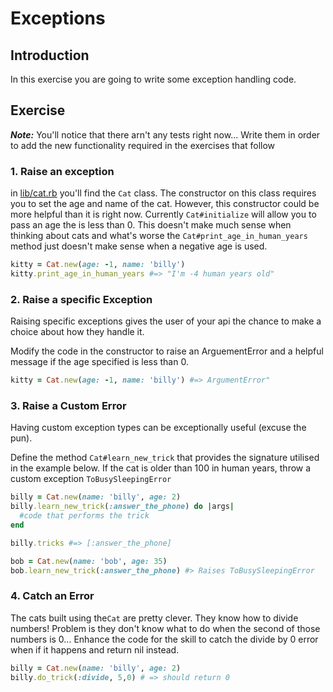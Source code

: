 # Exceptions


## Introduction

In this exercise you are going to write some exception handling code.

## Exercise

**_Note:_** You'll notice that there arn't any tests right now... Write them in order to add the new functionality required in the exercises that follow

### 1. Raise an exception
in [lib/cat.rb]('cat.rb') you'll find the `Cat` class. The constructor on this class requires you to set the age and name of the cat. However, this constructor could be more helpful than it is right now. Currently `Cat#initialize` will allow you to pass an age the is less than 0. This doesn't make much sense when thinking about cats and what's worse the `Cat#print_age_in_human_years` method just doesn't make sense when a negative age is used.

```RUBY
kitty = Cat.new(age: -1, name: 'billy')
kitty.print_age_in_human_years #=> "I'm -4 human years old"
```

### 2. Raise a specific Exception
Raising specific exceptions gives the user of your api the chance to make a choice about how they handle it.

Modify the code in the constructor to raise an ArguementError and a helpful message if the age specified is less than 0. 

```RUBY
kitty = Cat.new(age: -1, name: 'billy') #=> ArgumentError"
```

### 3. Raise a Custom Error
Having custom exception types can be exceptionally useful (excuse the pun).

Define the method `Cat#learn_new_trick` that provides the signature utilised in the example below. If the cat is older than 100 in human years, throw a custom exception `ToBusySleepingError`

```RUBY
billy = Cat.new(name: 'billy', age: 2)
billy.learn_new_trick(:answer_the_phone) do |args|
  #code that performs the trick
end

billy.tricks #=> [:answer_the_phone]

bob = Cat.new(name: 'bob', age: 35)
bob.learn_new_trick(:answer_the_phone) #> Raises ToBusySleepingError
``` 

### 4. Catch an Error
The cats built using the`Cat` are pretty clever. They know how to divide numbers! Problem is they don't know what to do when the second of those numbers is 0... Enhance the code for the skill to catch the divide by 0 error when if it happens and return nil instead.

```RUBY
billy = Cat.new(name: 'billy', age: 2)
billy.do_trick(:divide, 5,0) # => should return 0
```
